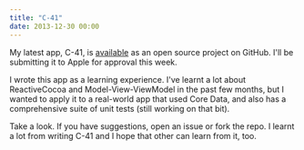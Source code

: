 ```yaml
---
title: "C-41"
date: 2013-12-30 00:00
---
```


My latest app, C-41, is [available](https://github.com/AshFurrow/C-41) as an open source project on GitHub. I'll be submitting it to Apple for approval this week.

I wrote this app as a learning experience. I've learnt a lot about ReactiveCocoa and Model-View-ViewModel in the past few months, but I wanted to apply it to a real-world app that used Core Data, and also has a comprehensive suite of unit tests (still working on that bit).

Take a look. If you have suggestions, open an issue or fork the repo. I learnt a lot from writing C-41 and I hope that other can learn from it, too.

<!-- more -->
